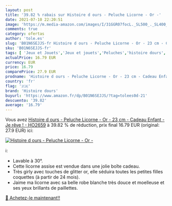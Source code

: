 ```yaml
---
layout: post
title: '39.82 % rabais sur Histoire d ours - Peluche Licorne - Or -'
date: 2021-07-10 22:20:51
image: 'https://m.media-amazon.com/images/I/31GGR07focL._SL500_._SL400_.jpg'
comments: true
category: ofertas
author: 'tole.es'
slug: 'B01N6SEJJS-fr Histoire d ours - Peluche Licorne - Or - 23 cm - Cadeau...'
sku: 'B01N6SEJJS-fr'
tags: [ 'Jeux et Jouets','Jeux et jouets','Peluches','histoire dours', ]
actualPrice: 16.79 EUR
currency: EUR
price: 16.79
comparePrice: 27.9 EUR
prodname: 'Histoire d ours - Peluche Licorne - Or - 23 cm - Cadeau Enfant - Je rêve ! - HO2659'
country: 'fr'
flag: '🇫🇷'
brand: 'Histoire dours'
buyurl: 'https://www.amazon.fr/dp/B01N6SEJJS/?tag=tolees0d-21'
descuento: '39.82'
average: '16.79'
---
```


Vous avez [Histoire d ours - Peluche Licorne - Or - 23 cm - Cadeau Enfant - Je rêve ! - HO2659](https://www.amazon.fr/dp/B01N6SEJJS/?tag=tolees0d-21)  à  39.82 % de réduction, prix final  16.79 EUR (original: 27.9 EUR) ici:

[![Histoire d ours - Peluche Licorne - Or -](https://m.media-amazon.com/images/I/31GGR07focL._SL500_._SL400_.jpg)](https://www.amazon.fr/dp/B01N6SEJJS/?tag=tolees0d-21)

ℹ️:

- Lavable à 30°.
- Cette licorne assise est vendue dans une jolie boîte cadeau.
- Très girly avec touches de glitter or, elle séduira toutes les petites filles coquettes (à partir de 24 mois).
- Jaime ma licorne avec sa belle robe blanche très douce et moelleuse et ses yeux brillants de paillettes.

[🛒 Achetez-le maintenant!!](https://www.amazon.fr/dp/B01N6SEJJS/?tag=tolees0d-21)
